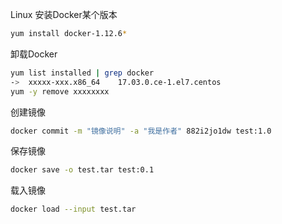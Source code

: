 Linux 安装Docker某个版本

```bash
yum install docker-1.12.6*
```

卸载Docker

```bash
yum list installed | grep docker
->  xxxxx-xxx.x86_64    17.03.0.ce-1.el7.centos
yum -y remove xxxxxxxx
```

创建镜像

```bash
docker commit -m "镜像说明" -a "我是作者" 882i2jo1dw test:1.0
```

保存镜像

```bash
docker save -o test.tar test:0.1
```

载入镜像

```bash
docker load --input test.tar
```

